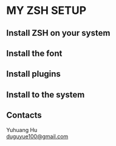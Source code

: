# MY ZSH SETUP

## Install ZSH on your system

## Install the font

## Install plugins

## Install to the system

## Contacts

Yuhuang Hu  
duguyue100@gmail.com
